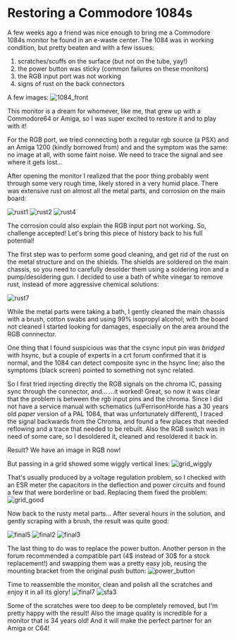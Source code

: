 # Restoring a Commodore 1084s

A few weeks ago a friend was nice enough to bring me a Commodore 1084s monitor he found in an e-waste center. 
The 1084 was in working condition, but pretty beaten and with a few issues:

1. scratches/scuffs on the surface (but not on the tube, yay!)
2. the power button was sticky (common failures on these monitors)
3. the RGB input port was not working
4. signs of rust on the back connectors

A few images:
![1084_front](game_yoshii.jpeg)

This monitor is a dream for whomever, like me, that grew up with a Commodore64 or Amiga, so I was super excited to restore it and to play with it!

For the RGB port, we tried connecting both a regular rgb source (a PSX) and an Amiga 1200 (kindly borrowed from) and and the symptom was the same: no image at all, with some faint noise. We need to trace the signal and see where it gets lost...

After opening the monitor I realized that the poor thing probably went through some very rough time, likely stored in a very humid place. There was extensive rust on almost all the metal parts, and corrosion on the main board:

![rust1](rust1.jpeg)
![rust2](rust2.jpeg)
![rust4](rust4.jpeg)

The corrosion could also explain the RGB input port not working. 
So, challenge accepted! Let's bring this piece of history back to his full potential!

The first step was to perform some good cleaning, and get rid of the rust on the metal structure and on the shields. The shields are soldered on the main chassis, so you need to carefully desolder them using a soldering iron and a pump/desoldering gun. I decided to use a bath of white vinegar to remove rust, instead of more aggressive chemical solutions:

![rust7](rust7.jpeg)


While the metal parts were taking a bath, I gently cleaned the main chassis with a brush, cotton swabs and using 99% isopropyl alcohol; with the board not cleaned I started looking for damages, especially on the area around the RGB connnector.

One thing that I found suspicious was that the csync input pin was _bridged_ with hsync, but a couple of experts in a crt forum confirmed that it is normal, and the 1084 can detect composite sync in the hsync line; also the symptoms (black screen) pointed to something not sync related.

So I first tried injecting directly the RGB signals on the chroma IC, passing sync through the connector, and... ...it worked! Great, so now it was clear that the problem is between the rgb input pins and the chroma.
Since I did not have a service manual with schematics (u/FerrisonHorde has a 30 years old _paper_ version of a PAL 1084, that was unfortunately different), I traced the signal backwards from the Chroma, and found a few places that needed reflowing and a trace that needed to be rebuilt. Also the RGB switch was in need of some care, so I desoldered it, cleaned and resoldered it back in.

Result? We have an image in RGB now!

But passing in a grid showed some wiggly vertical lines: ![grid_wiggly](grid_wiggly.jpeg)

That's usually produced by a voltage regulation problem, so I checked with an ESR meter the capacitors in the deflection and power circuits and found a few that were borderline or bad. Replacing them fixed the problem: ![grid_good](grid_good.jpeg)

Now back to the rusty metal parts... 
After several hours in the solution, and gently scraping with a brush, the result was quite good:

![final5](final5.jpeg)
![final2](final2.jpeg)
![final3](final3.jpeg)

The last thing to do was to replace the power button. Another person in the forum recommended a compatible part (4$ instead of 30$ for a stock replacement!) and swapping them was a pretty easy job, reusing the mounting bracket from the original push button:
![power_button](power_button.jpeg)

Time to reassemble the monitor, clean and polish all the scratches and enjoy it in all its glory!
![final7](final7.jpeg)
![sfa3](game_sfa3.jpeg)

Some of the scratches were too deep to be completely removed, but I'm pretty happy with the result! Also the image quality is incredible for a monitor that is 34 years old!
And it will make the perfect partner for an Amiga or C64!
